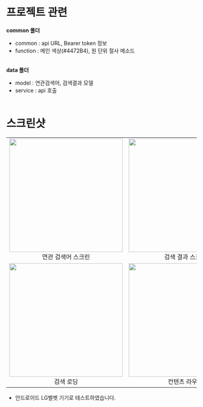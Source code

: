 # 프로젝트 관련
**common 폴더**<br>
- common : api URL, Bearer token 정보<br>
- function : 메인 색상(#4472B4), 원 단위 절사 메소드 <br><br>

**data 폴더**<br>
- model : 연관검색어, 검색결과 모델<br>
- service : api 호출<br><br>


# 스크린샷

| | |
|:-------------------------:|:-------------------------:
| <img src="https://user-images.githubusercontent.com/76095437/146122566-0eca41c1-219e-48ec-a18b-d92fdf12eaec.jpeg" width="300"> <br> 연관 검색어 스크린  | <img src="https://user-images.githubusercontent.com/76095437/146122580-97448ec5-169c-4ad0-87e8-effc86595de3.jpeg" width="300"> <br> 검색 결과 스크린  
| <img src="https://user-images.githubusercontent.com/76095437/146123059-1c2b4a53-dfa6-4bf4-b0ba-ed6a36e0f7e3.jpeg" width="300"> <br> 검색 로딩 | <img src="https://user-images.githubusercontent.com/76095437/146122531-f95a82ab-0399-403c-91d5-fc28f4f4f7e8.jpeg" width="300"> <br> 컨텐츠 라우트 |   |

* 안드로이드 LG벨벳 기기로 테스트하였습니다.
